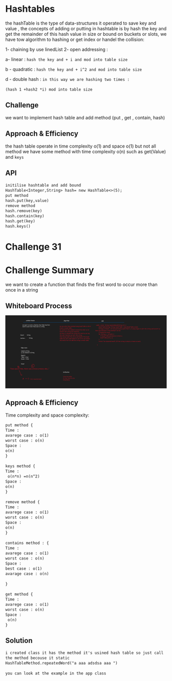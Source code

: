 # Hashtables
the hashTable is the type of data-structures it operated to save key and value ,
the concepts of adding or putting in  hashtable is by hash the key and get the remainder of this hash 
value in size or bound on buckets or slots, we have tow algorithm to hashing or get index  or handel the 
collision:

1- chaining  by use linedList 
2- open addressing :

a- linear : `hash the key and + i and mod into table size`

b - quadratic : `hash the key and + i^2 and mod into table size `

d - double hash : `in this way we are hashing two times : `

``
(hash 1 +hash2 *i) mod into table size
``

## Challenge
we want to implement hash table and add method (put , get , contain, hash)

## Approach & Efficiency
the hash table operate in time complexity o(1) and space o(1)
but not all method we have some method with time complexity o(n)
such as get(Value) and `keys`

## API
```
initilise hashtable and add bound
HashTable<Integer,String> hash= new HashTable<>(5);
put method
hash.put(key,value) 
remove method
hash.remove(key)
hash.contain(key)
hash.get(key)
hash.keys()

```


# Challenge 31

# Challenge Summary
we want to create a function that finds the first word to occur more than once in a string


## Whiteboard Process
![](./SecreenShot/Whiteboard.png)
## Approach & Efficiency

[//]: # (Time : O&#40;N&#41; because we split the string, and we're looping inside the split array then it's depend on the )

[//]: # (String length then it took O&#40;N&#41;)

[//]: # (SPACE : we declare another array it depeng on the length or string so the space)

[//]: # (O&#40;N&#41;)

Time complexity and space complexity:
```
put method {
Time :
avarege case : o(1) 
worst case : o(n)
Space :
o(n)
}

keys method {
Time :
 o(n*n) =n(n^2)
Space :
o(n)
}

remove method {
Time :
avarege case : o(1) 
worst case : o(n)
Space :
o(n)
}

contains method : {
Time :
avarege case : o(1) 
worst case : o(n)
Space :
best case : o(1) 
avarage case : o(n)

}

get method {
Time :
avarege case : o(1) 
worst case : o(n)
Space :
 o(n)
}

```

## Solution

```
i created class it has the method it's usined hash table so just call 
the method becouse it static
HashTableMethod.repeatedWord("a aaa adsdsa aaa ")

you can look at the example in the app class
```

